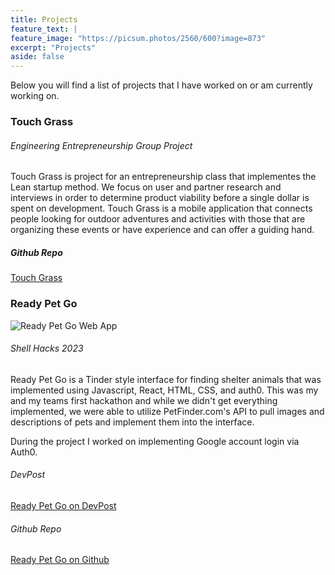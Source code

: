```yaml
---
title: Projects
feature_text: |
feature_image: "https://picsum.photos/2560/600?image=873"
excerpt: "Projects"
aside: false
---
```


 Below you will find a list of projects that I have worked on or am currently working on.


### Touch Grass

###### Engineering Entrepreneurship Group Project

Touch Grass is project for an entrepreneurship class that implementes the Lean startup method. We focus on user and partner research and interviews in order to determine product viability before a single dollar is spent on development. Touch Grass is a mobile application that connects people looking for outdoor adventures and activities with those that are organizing these events or have experience and can offer a guiding hand.

##### Github Repo
[Touch Grass](https://github.com/jsomerville1/touch-grass)

### Ready Pet Go

![Ready Pet Go Web App](pups.gif)

###### Shell Hacks 2023

Ready Pet Go is a Tinder style interface for finding shelter animals that was implemented using Javascript, React, HTML, CSS, and auth0. This was my and my teams first hackathon and while we didn't get everything implemented, we were able to utilize PetFinder.com's API to pull images and descriptions of pets and implement them into the interface.

During the project I worked on implementing Google account login via Auth0.

###### DevPost
[Ready Pet Go on DevPost](https://devpost.com/software/ready-pet-go)

###### Github Repo
[Ready Pet Go on Github](https://github.com/NicTron1/ready-pet-go)